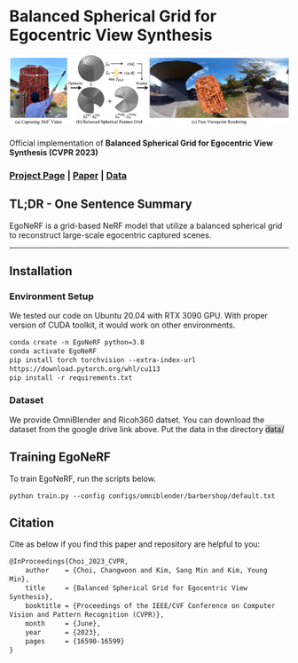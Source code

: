# Balanced Spherical Grid for Egocentric View Synthesis
<div style="text-align:center">
<img src="assets/teaser_lowres.jpg" alt="teaser image"/>
</div>
<br/>
Official implementation of <b>Balanced Spherical Grid for Egocentric View Synthesis (CVPR 2023)</b>

### [Project Page](https://changwoon.info/publications/EgoNeRF) | [Paper](https://arxiv.org/abs/2303.12408) | [Data](https://drive.google.com/drive/folders/1kqLAATjSSDwfLHI5O7RTfM9NOUi7PvcK)

## TL;DR - One Sentence Summary 
EgoNeRF is a grid-based NeRF model that utilize a balanced spherical grid to reconstruct large-scale egocentric captured scenes. 
___


## Installation 
### Environment Setup
We tested our code on Ubuntu 20.04 with RTX 3090 GPU. With proper version of CUDA toolkit, it would work on other environments.
```
conda create -n EgoNeRF python=3.8
conda activate EgoNeRF
pip install torch torchvision --extra-index-url https://download.pytorch.org/whl/cu113
pip install -r requirements.txt
```

### Dataset
We provide OmniBlender and Ricoh360 datset. You can download the dataset from the google drive link above. Put the data in the directory <span style="background-color: #D3D3D3">data/</span>

## Training EgoNeRF
To train EgoNeRF, run the scripts below.
```
python train.py --config configs/omniblender/barbershop/default.txt
```

## Citation
Cite as below if you find this paper and repository are helpful to you:
```
@InProceedings{Choi_2023_CVPR,
    author    = {Choi, Changwoon and Kim, Sang Min and Kim, Young Min},
    title     = {Balanced Spherical Grid for Egocentric View Synthesis},
    booktitle = {Proceedings of the IEEE/CVF Conference on Computer Vision and Pattern Recognition (CVPR)},
    month     = {June},
    year      = {2023},
    pages     = {16590-16599}
}
```